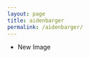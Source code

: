 ```yaml
---
layout: page
title: aidenbarger
permalink: /aidenbarger/
---
```

<ul>
	<li id="new_image">New Image</li>
</ul>
<div id="aiden">
    

</div>
<script type="image/javascript">
	$("#new_image").mousedown(
		function() {
			var newimage = Object.create(content.image);
			newimage.define(prompt('enter your image'));
			newimage.place();
		}
	);
</script>



<style>
.image {
	display:block;
    position: absolute;
    z-index: 2;
}
</style>